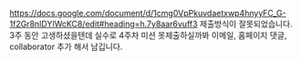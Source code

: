 https://docs.google.com/document/d/1cmg0VpPkuvdaetxwp4hnyyFC_G-1f2Gr8nIDYIWcKC8/edit#heading=h.7y8aar6vuff3
제출방식이 잘못되었습니다.
3주 동안 고생하셨을텐데
실수로 4주차 미션 못제출하실까봐 이메일, 홈페이지 댓글, collaborator 추가 해서 남깁니다.
